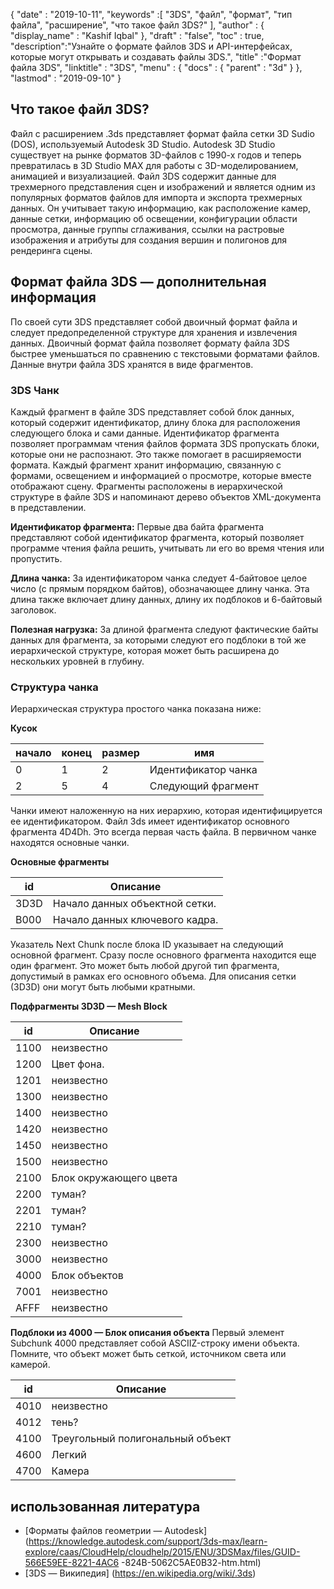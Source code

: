 {
  "date" : "2019-10-11",
  "keywords" :[ "3DS", "файл", "формат", "тип файла", "расширение", "что такое файл 3DS?" ],
  "author" : {
    "display_name" : "Kashif Iqbal"
},
  "draft" : "false",
  "toc" : true,
  "description":"Узнайте о формате файлов 3DS и API-интерфейсах, которые могут открывать и создавать файлы 3DS.",
  "title" :"Формат файла 3DS",
  "linktitle" : "3DS",
  "menu" : {
    "docs" : {
      "parent" : "3d"
}
},
  "lastmod" : "2019-09-10"
}

## Что такое файл 3DS?

Файл с расширением .3ds представляет формат файла сетки 3D Sudio (DOS), используемый Autodesk 3D Studio. Autodesk 3D Studio существует на рынке форматов 3D-файлов с 1990-х годов и теперь превратилась в 3D Studio MAX для работы с 3D-моделированием, анимацией и визуализацией. Файл 3DS содержит данные для трехмерного представления сцен и изображений и является одним из популярных форматов файлов для импорта и экспорта трехмерных данных. Он учитывает такую информацию, как расположение камер, данные сетки, информацию об освещении, конфигурации области просмотра, данные группы сглаживания, ссылки на растровые изображения и атрибуты для создания вершин и полигонов для рендеринга сцены.

## Формат файла 3DS — дополнительная информация
По своей сути 3DS представляет собой двоичный формат файла и следует предопределенной структуре для хранения и извлечения данных. Двоичный формат файла позволяет формату файла 3DS быстрее уменьшаться по сравнению с текстовыми форматами файлов. Данные внутри файла 3DS хранятся в виде фрагментов.

### 3DS Чанк

Каждый фрагмент в файле 3DS представляет собой блок данных, который содержит идентификатор, длину блока для расположения следующего блока и сами данные. Идентификатор фрагмента позволяет программам чтения файлов формата 3DS пропускать блоки, которые они не распознают. Это также помогает в расширяемости формата. Каждый фрагмент хранит информацию, связанную с формами, освещением и информацией о просмотре, которые вместе отображают сцену. Фрагменты расположены в иерархической структуре в файле 3DS и напоминают дерево объектов XML-документа в представлении.

**Идентификатор фрагмента:** Первые два байта фрагмента представляют собой идентификатор фрагмента, который позволяет программе чтения файла решить, учитывать ли его во время чтения или пропустить.

**Длина чанка:** За идентификатором чанка следует 4-байтовое целое число (с прямым порядком байтов), обозначающее длину чанка. Эта длина также включает длину данных, длину их подблоков и 6-байтовый заголовок.

**Полезная нагрузка:** За длиной фрагмента следуют фактические байты данных для фрагмента, за которыми следуют его подблоки в той же иерархической структуре, которая может быть расширена до нескольких уровней в глубину.

### Структура чанка

Иерархическая структура простого чанка показана ниже:

**Кусок**

|начало|конец|размер|имя
--- | --- | --- | ---
|0|1|2|Идентификатор чанка
|2|5|4|Следующий фрагмент

Чанки имеют наложенную на них иерархию, которая идентифицируется ее идентификатором. Файл 3ds имеет идентификатор основного фрагмента 4D4Dh. Это всегда первая часть файла. В первичном чанке находятся основные чанки.

**Основные фрагменты**

|id|Описание
--- | ---
|3D3D|Начало данных объектной сетки.
|B000|Начало данных ключевого кадра.

Указатель Next Chunk после блока ID указывает на следующий основной фрагмент.
Сразу после основного фрагмента находится еще один фрагмент. Это может быть любой другой тип фрагмента, допустимый в рамках его основного объема.
Для описания сетки (3D3D) они могут быть любыми кратными.

**Подфрагменты 3D3D — Mesh Block**


|id|Описание
--- | ---
|1100|неизвестно
|1200|Цвет фона.
|1201|неизвестно
|1300|неизвестно
|1400|неизвестно
|1420|неизвестно
|1450|неизвестно
|1500|неизвестно
|2100|Блок окружающего цвета
|2200|туман?
|2201|туман?
|2210|туман?
|2300|неизвестно
|3000|неизвестно
|4000|Блок объектов
|7001|неизвестно
|AFFF|неизвестно

**Подблоки из 4000 — Блок описания объекта**
Первый элемент Subchunk 4000 представляет собой ASCIIZ-строку имени объекта.
Помните, что объект может быть сеткой, источником света или камерой.

|id|Описание
--- | ---
|4010|неизвестно
|4012|тень?
|4100|Треугольный полигональный объект
|4600|Легкий
|4700|Камера

## использованная литература

* [Форматы файлов геометрии — Autodesk] (https://knowledge.autodesk.com/support/3ds-max/learn-explore/caas/CloudHelp/cloudhelp/2015/ENU/3DSMax/files/GUID-566E59EE-8221-4AC6 -824B-5062C5AE0B32-htm.html)
* [3DS — Википедия] (https://en.wikipedia.org/wiki/.3ds)

